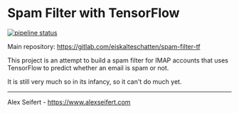 # Spam Filter with TensorFlow

[![pipeline status](https://gitlab.com/eiskalteschatten/spam-filter-tf/badges/master/pipeline.svg)](https://gitlab.com/eiskalteschatten/spam-filter-tf/commits/master)

Main repository: https://gitlab.com/eiskalteschatten/spam-filter-tf

This project is an attempt to build a spam filter for IMAP accounts that uses TensorFlow to predict whether an email is spam or not.

It is still very much so in its infancy, so it can't do much yet.

---

Alex Seifert - https://www.alexseifert.com
